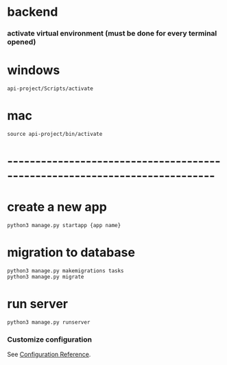 # backend

### activate virtual environment (must be done for every terminal opened)

# windows
```
api-project/Scripts/activate
```
# mac
```
source api-project/bin/activate
```
# ---------------------------------------------------------------------------
# create a new app
```
python3 manage.py startapp {app name}
```

# migration to database
```
python3 manage.py makemigrations tasks
python3 manage.py migrate
```

# run server
```
python3 manage.py runserver
```

### Customize configuration
See [Configuration Reference](https://cli.vuejs.org/config/).

